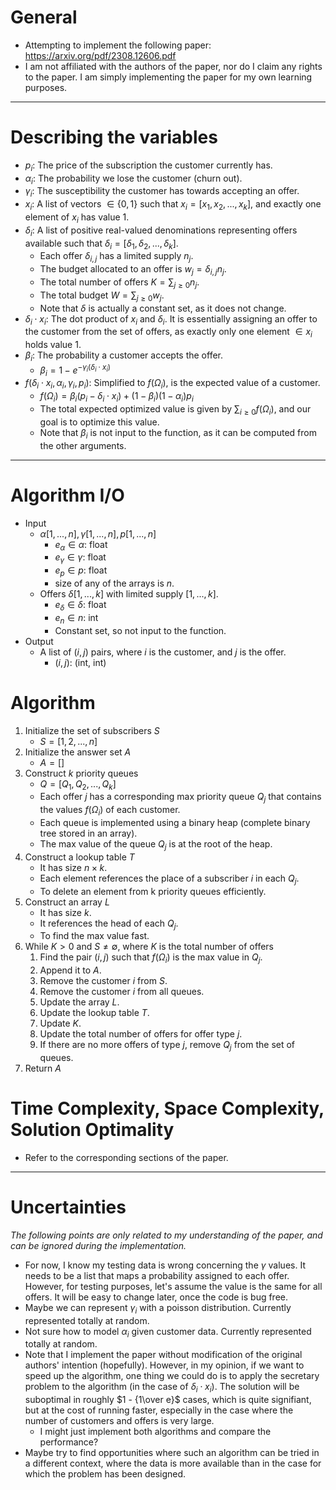 # General
- Attempting to implement the following paper: https://arxiv.org/pdf/2308.12606.pdf
- I am not affiliated with the authors of the paper, nor do I claim any rights to the paper. I am simply implementing the paper for my own learning purposes.
---
# Describing the variables
- $p_i$: The price of the subscription the customer currently has.
- $\alpha_i$: The probability we lose the customer (churn out).
- $\gamma_i$: The susceptibility the customer has towards accepting an offer.
- $x_i$: A list of vectors $\in \{0,1\}$ such that $x_i = [x_1,x_2,...,x_k]$, and exactly one element of $x_i$ has value 1.
- $\delta_i$: A list of positive real-valued denominations representing offers available such that $\delta_i = [\delta_1,\delta_2,...,\delta_k]$.
    - Each offer $\delta_{i,j}$ has a limited supply $n_j$.
    - The budget allocated to an offer is $w_j = \delta_{i,j} n_j$.
    - The total number of offers $K = \sum_{j\geq0}n_j$.
    - The total budget $W= \sum_{j\geq0}w_j$.
    - Note that $\delta$ is actually a constant set, as it does not change.
- $\delta_i \cdot x_i$: The dot product of $x_i$ and $\delta_i$. It is essentially assigning an offer to the customer from the set of offers, as exactly only one element $\in x_i$ holds value 1.
- $\beta_i$: The probability a customer accepts the offer.
    - $\beta_i = 1 - e^{-\gamma_i(\delta_i \cdot x_i)}$
- $f(\delta_i\cdot x_i, \alpha_i,\gamma_i,p_i)$: Simplified to $f(\Omega_i)$, is the expected value of a customer.
    - $f(\Omega_i) = \beta_i(p_i-\delta_i\cdot x_i) + (1-\beta_i)(1-\alpha_i)p_i$
    - The total expected optimized value is given by $\sum_{i\geq0}f(\Omega_i)$, and our goal is to optimize this value.
    - Note that $\beta_i$ is not input to the function, as it can be computed from the other arguments.
---
# Algorithm I/O
- Input
    - $\alpha[1,...,n], \gamma[1,...,n], p[1,...,n]$
        - $e_{\alpha} \in \alpha$: float
        - $e_{\gamma} \in \gamma$: float
        - $e_{p} \in p$: float
        - size of any of the arrays is $n$.
    - Offers $\delta[1,...,k]$ with limited supply $[1,...,k]$.
        - $e_{\delta} \in \delta$: float
        - $e_{n} \in n$: int
        - Constant set, so not input to the function.
- Output
    - A list of $(i,j)$ pairs, where $i$ is the customer, and $j$ is the offer.
        - $(i,j)$: (int, int)
# Algorithm
1. Initialize the set of subscribers $S$
    - $S = [1,2,...,n]$
2. Initialize the answer set $A$
    - $A = []$
3. Construct $k$ priority queues
    - $Q = [Q_1, Q_2,...,Q_k]$
    - Each offer $j$ has a corresponding max priority queue $Q_j$ that contains the values $f(\Omega_i)$ of each customer.
    - Each queue is implemented using a binary heap (complete binary tree stored in an array).
    - The max value of the queue $Q_j$ is at the root of the heap.
4. Construct a lookup table $T$
    - It has size $n\times k$.
    - Each element references the place of a subscriber $i$ in each $Q_j$.
    - To delete an element from k priority queues efficiently.
5. Construct an array $L$
    - It has size $k$.
    - It references the head of each $Q_j$.
    - To find the max value fast.
6. While $K>0$ and $S\neq\emptyset$, where $K$ is the total number of offers
    1. Find the pair $(i,j)$ such that $f(\Omega_i)$ is the max value in $Q_j$.
    2. Append it to $A$.
    3. Remove the customer $i$ from $S$.
    4. Remove the customer $i$ from all queues.
    5. Update the array $L$.
    6. Update the lookup table $T$.
    7. Update $K$.
    8. Update the total number of offers for offer type $j$.
    9. If there are no more offers of type $j$, remove $Q_j$ from the set of queues.
7. Return $A$

# Time Complexity, Space Complexity, Solution Optimality
- Refer to the corresponding sections of the paper.
---
# Uncertainties 
*The following points are only related to my understanding of the paper, and can be ignored during the implementation.*
- For now, I know my testing data is wrong concerning the $\gamma$ values. It needs to be a list that maps a probability assigned to each offer. However, for testing purposes, let's assume the value is the same for all offers. It will be easy to change later, once the code is bug free.
- Maybe we can represent $\gamma_i$ with a poisson distribution. Currently represented totally at random.
- Not sure how to model $\alpha_i$ given customer data. Currently represented totally at random.
- Note that I implement the paper without modification of the original authors' intention (hopefully). However, in my opinion, if we want to speed up the algorithm, one thing we could do is to apply the secretary problem to the algorithm (in the case of $\delta_i\cdot x_i$). The solution will be suboptimal in roughly $1 - {1\over e}$ cases, which is quite signifiant, but at the cost of running faster, especially in the case where the number of customers and offers is very large.
    - I might just implement both algorithms and compare the performance?
- Maybe try to find opportunities where such an algorithm can be tried in a different context, where the data is more available than in the case for which the problem has been designed.